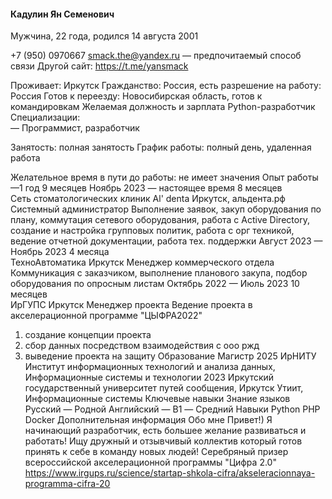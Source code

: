 ####   	Кадулин Ян Семенович
Мужчина, 22 года, родился 14 августа 2001

+7 (950) 0970667
smack.the@yandex.ru — предпочитаемый способ связи
Другой сайт: https://t.me/yansmack

Проживает: Иркутск
Гражданство: Россия, есть разрешение на работу: Россия
Готов к переезду: Новосибирская область, готов к командировкам
Желаемая должность и зарплата
Python-разработчик
Специализации:  
—  Программист, разработчик

Занятость: полная занятость
График работы: полный день, удаленная работа

Желательное время в пути до работы: не имеет значения
Опыт работы —1 год 9 месяцев
Ноябрь 2023 — настоящее время
8 месяцев	
	Сеть стоматологических клиник Al' denta
Иркутск, альдента.рф
Системный администратор
Выполнение заявок, закуп оборудования по плану, коммутация сетевого оборудования, работа с Active Directory, создание и настройка групповых политик, работа с орг техникой, ведение отчетной документации, работа тех. поддержки
Август 2023 — Ноябрь 2023
4 месяца	
	ТехноАвтоматика
Иркутск
Менеджер коммерческого отдела
Коммуникация с заказчиком, выполнение планового закупа, подбор оборудования по опросным листам
Октябрь 2022 — Июль 2023
10 месяцев	
	ИрГУПС
Иркутск
Менеджер проекта
Ведение проекта в акселерационной программе "ЦЫФРА2022"
1) создание концепции проекта
2) сбор данных посредством взаимодействия с ооо ржд
3) выведение проекта на защиту
Образование
Магистр
2025	ИрНИТУ
Институт информационных технологий и анализа данных, Информационные системы и технологии
2023	Иркутский государственный университет путей сообщения, Иркутск
Утиит, Информационные системы
Ключевые навыки
Знание языков	Русский — Родной
Английский — B1 — Средний
Навыки	Python  PHP  Docker
Дополнительная информация
Обо мне	Привет!) Я начинающий разработчик, есть большее желание развиваться и работать! Ищу дружный и отзывчивый коллектив который готов принять к себе в команду новых людей!
Серебряный призер всероссийской акселерационной программы "Цифра 2.0"
https://www.irgups.ru/science/startap-shkola-cifra/akseleracionnaya-programma-cifra-20
